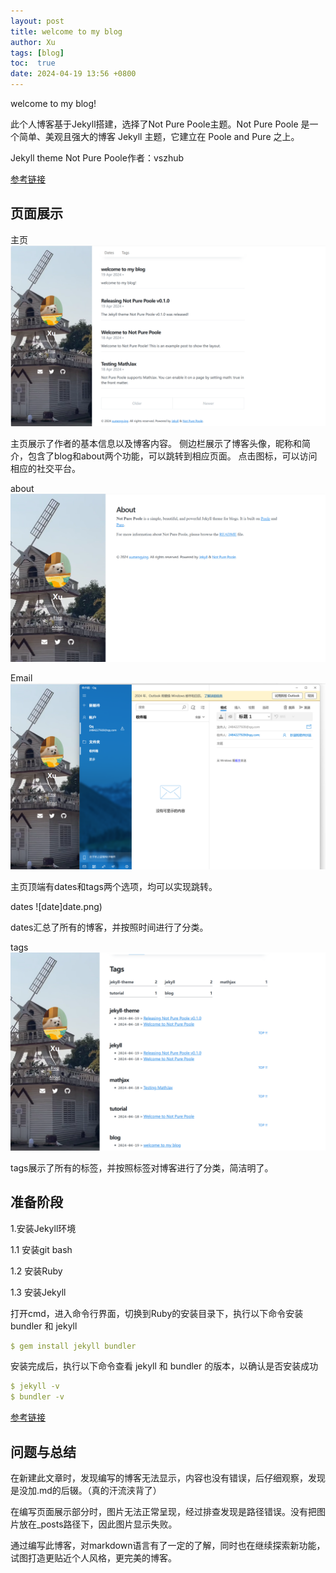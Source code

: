 ```yaml
---
layout: post
title: welcome to my blog
author: Xu
tags: [blog]
toc:  true
date: 2024-04-19 13:56 +0800
---
```

welcome to my blog!


此个人博客基于Jekyll搭建，选择了Not Pure Poole主题。Not Pure Poole 是一个简单、美观且强大的博客 Jekyll 主题，它建立在 Poole and Pure 之上。

Jekyll theme Not Pure Poole作者：vszhub

[参考链接](https://github.com/vszhub/not-pure-poole)

## 页面展示

主页
![主页](main.png)


主页展示了作者的基本信息以及博客内容。
侧边栏展示了博客头像，昵称和简介，包含了blog和about两个功能，可以跳转到相应页面。
点击图标，可以访问相应的社交平台。

about
![about](about.png)

Email
![Email](Email.png)

主页顶端有dates和tags两个选项，均可以实现跳转。

dates
![date]date.png)

dates汇总了所有的博客，并按照时间进行了分类。

tags
![tag](tag.png)

tags展示了所有的标签，并按照标签对博客进行了分类，简洁明了。

## 准备阶段

1.安装Jekyll环境

1.1 安装git bash

1.2 安装Ruby

1.3 安装Jekyll

打开cmd，进入命令行界面，切换到Ruby的安装目录下，执行以下命令安装 bundler 和 jekyll

```yml
$ gem install jekyll bundler
```

安装完成后，执行以下命令查看 jekyll 和 bundler 的版本，以确认是否安装成功

 ```yml
 $ jekyll -v
 $ bundler -v
 ```
[参考链接](https://zhuanlan.zhihu.com/p/672713591)

## 问题与总结

在新建此文章时，发现编写的博客无法显示，内容也没有错误，后仔细观察，发现是没加.md的后辍。（真的汗流浃背了）

在编写页面展示部分时，图片无法正常呈现，经过排查发现是路径错误。没有把图片放在_posts路径下，因此图片显示失败。

通过编写此博客，对markdown语言有了一定的了解，同时也在继续探索新功能，试图打造更贴近个人风格，更完美的博客。
